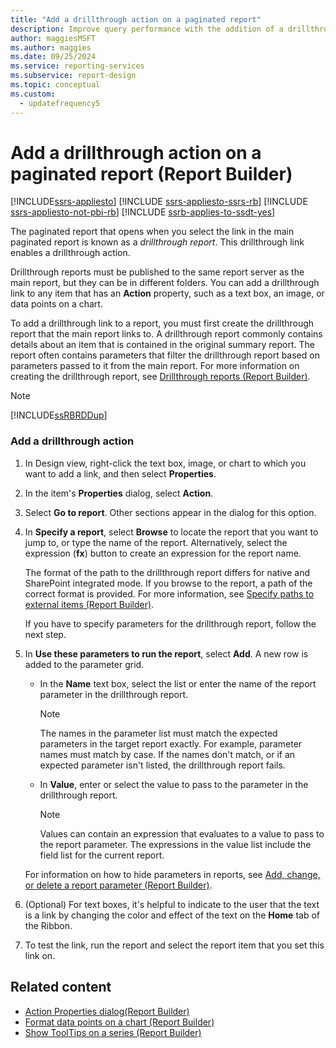 ```yaml
---
title: "Add a drillthrough action on a paginated report"
description: Improve query performance with the addition of a drillthrough action link in a text box, an image, or data points on a chart.
author: maggiesMSFT
ms.author: maggies
ms.date: 09/25/2024
ms.service: reporting-services
ms.subservice: report-design
ms.topic: conceptual
ms.custom:
  - updatefrequency5
---
```

# Add a drillthrough action on a paginated report (Report Builder)

[!INCLUDE[ssrs-appliesto](../../includes/ssrs-appliesto.md)] [!INCLUDE [ssrs-appliesto-ssrs-rb](../../includes/ssrs-appliesto-ssrs-rb.md)] [!INCLUDE [ssrs-appliesto-not-pbi-rb](../../includes/ssrs-appliesto-not-pbi-rb.md)] [!INCLUDE [ssrb-applies-to-ssdt-yes](../../includes/ssrb-applies-to-ssdt-yes.md)]

  The paginated report that opens when you select the link in the main paginated report is known as a *drillthrough report*. This drillthrough link enables a drillthrough action.  
  
 Drillthrough reports must be published to the same report server as the main report, but they can be in different folders. You can add a drillthrough link to any item that has an **Action** property, such as a text box, an image, or data points on a chart.  
  
 To add a drillthrough link to a report, you must first create the drillthrough report that the main report links to. A drillthrough report commonly contains details about an item that is contained in the original summary report. The report often contains parameters that filter the drillthrough report based on parameters passed to it from the main report. For more information on creating the drillthrough report, see [Drillthrough reports &#40;Report Builder&#41;](../../reporting-services/report-design/drillthrough-reports-report-builder-and-ssrs.md).  
  
> [!NOTE]  
>  [!INCLUDE[ssRBRDDup](../../includes/ssrbrddup-md.md)]  
  
### Add a drillthrough action  
  
1.  In Design view, right-click the text box, image, or chart to which you want to add a link, and then select **Properties**.  
  
1.  In the item's **Properties** dialog, select **Action**.  
  
1.  Select **Go to report**. Other sections appear in the dialog for this option.  
  
1.  In **Specify a report**, select **Browse** to locate the report that you want to jump to, or type the name of the report. Alternatively, select the expression (**fx**) button to create an expression for the report name.  
  
     The format of the path to the drillthrough report differs for native and SharePoint integrated mode. If you browse to the report, a path of the correct format is provided. For more information, see [Specify paths to external items &#40;Report Builder&#41;](../../reporting-services/report-design/specifying-paths-to-external-items-report-builder-and-ssrs.md).  
  
     If you have to specify parameters for the drillthrough report, follow the next step.  
  
1.  In **Use these parameters to run the report**, select **Add**. A new row is added to the parameter grid.  
  
    -   In the **Name** text box, select the list or enter the name of the report parameter in the drillthrough report.  
  
        > [!NOTE]  
        >  The names in the parameter list must match the expected parameters in the target report exactly. For example, parameter names must match by case. If the names don't match, or if an expected parameter isn't listed, the drillthrough report fails.  
  
    -   In **Value**, enter or select the value to pass to the parameter in the drillthrough report.  
  
        > [!NOTE]  
        >  Values can contain an expression that evaluates to a value to pass to the report parameter. The expressions in the value list include the field list for the current report.  
  
     For information on how to hide parameters in reports, see [Add, change, or delete a report parameter &#40;Report Builder&#41;](../../reporting-services/report-design/add-change-or-delete-a-report-parameter-report-builder-and-ssrs.md).  
  
1.  (Optional) For text boxes, it's helpful to indicate to the user that the text is a link by changing the color and effect of the text on the **Home** tab of the Ribbon.  
  
1.  To test the link, run the report and select the report item that you set this link on.  
  
## Related content

- [Action Properties dialog&#40;Report Builder&#41;](./add-a-hyperlink-to-a-url-report-builder-and-ssrs.md)
- [Format data points on a chart &#40;Report Builder&#41;](../../reporting-services/report-design/formatting-data-points-on-a-chart-report-builder-and-ssrs.md)
- [Show ToolTips on a series &#40;Report Builder&#41;](../../reporting-services/report-design/show-tooltips-on-a-series-report-builder-and-ssrs.md)
